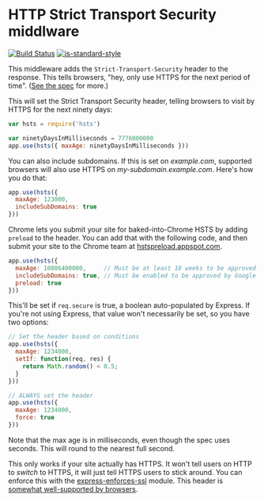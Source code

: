 HTTP Strict Transport Security middlware
========================================
[![Build Status](https://travis-ci.org/helmetjs/hsts.svg?branch=master)](https://travis-ci.org/helmetjs/hsts)
[![js-standard-style](https://img.shields.io/badge/code%20style-standard-brightgreen.svg)](http://standardjs.com/)

This middleware adds the `Strict-Transport-Security` header to the response. This tells browsers, "hey, only use HTTPS for the next period of time". ([See the spec](http://tools.ietf.org/html/draft-ietf-websec-strict-transport-sec-04) for more.)

This will set the Strict Transport Security header, telling browsers to visit by HTTPS for the next ninety days:

```javascript
var hsts = require('hsts')

var ninetyDaysInMilliseconds = 7776000000
app.use(hsts({ maxAge: ninetyDaysInMilliseconds }))
```

You can also include subdomains. If this is set on *example.com*, supported browsers will also use HTTPS on *my-subdomain.example.com*. Here's how you do that:

```javascript
app.use(hsts({
  maxAge: 123000,
  includeSubDomains: true
}))
```

Chrome lets you submit your site for baked-into-Chrome HSTS by adding `preload` to the header. You can add that with the following code, and then submit your site to the Chrome team at [hstspreload.appspot.com](https://hstspreload.appspot.com/).

```javascript
app.use(hsts({
  maxAge: 10886400000,     // Must be at least 18 weeks to be approved by Google
  includeSubDomains: true, // Must be enabled to be approved by Google
  preload: true
}))
```

This'll be set if `req.secure` is true, a boolean auto-populated by Express. If you're not using Express, that value won't necessarily be set, so you have two options:

```javascript
// Set the header based on conditions
app.use(hsts({
  maxAge: 1234000,
  setIf: function(req, res) {
    return Math.random() < 0.5;
  }
}))

// ALWAYS set the header
app.use(hsts({
  maxAge: 1234000,
  force: true
}))
```

Note that the max age is in milliseconds, even though the spec uses seconds. This will round to the nearest full second.

This only works if your site actually has HTTPS. It won't tell users on HTTP to *switch* to HTTPS, it will just tell HTTPS users to stick around. You can enforce this with the [express-enforces-ssl](https://github.com/aredo/express-enforces-ssl) module. This header is [somewhat well-supported by browsers](http://caniuse.com/#feat=stricttransportsecurity).
